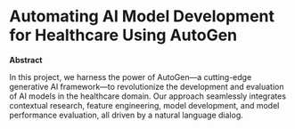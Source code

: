 # Automating AI Model Development for Healthcare Using AutoGen


**Abstract**

In this project, we harness the power of AutoGen—a cutting-edge generative AI framework—to revolutionize the development and evaluation of AI models in the healthcare domain. Our approach seamlessly integrates contextual research, feature engineering, model development, and model performance evaluation, all driven by a natural language dialog.


